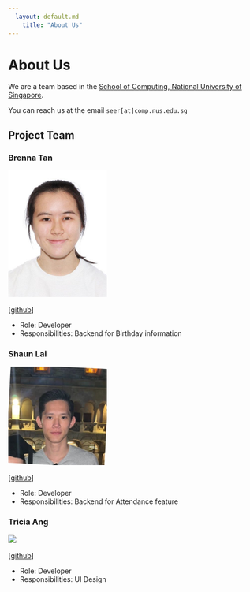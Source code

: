 ```yaml
---
  layout: default.md
    title: "About Us"
---
```


# About Us

We are a team based in the [School of Computing, National University of Singapore](http://www.comp.nus.edu.sg).

You can reach us at the email `seer[at]comp.nus.edu.sg`

## Project Team

### Brenna Tan

<img src="images/brennalaurentan.png" width="200px">

[[github](http://github.com/brennalaurentan)]

* Role: Developer
* Responsibilities: Backend for Birthday information

### Shaun Lai

<img src="images/casaarlai.png" width="200px">

[[github](http://github.com/casaarlai)]

* Role: Developer
* Responsibilities: Backend for Attendance feature

### Tricia Ang

<img src="images/triciiaaa.png" width="200px">

[[github](http://github.com/triciiaaa)]

* Role: Developer
* Responsibilities: UI Design

